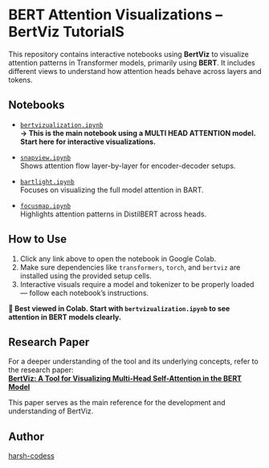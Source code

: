 # BERT Attention Visualizations – BertViz TutorialS

This repository contains interactive notebooks using **BertViz** to visualize attention patterns in Transformer models, primarily using **BERT**. It includes different views to understand how attention heads behave across layers and tokens.

## Notebooks

- [`bertvizualization.ipynb`](https://colab.research.google.com/github/harsh-codess/BERT-VIZ/blob/main/bertvizualization.ipynb)  
  **→ This is the main notebook using a MULTI HEAD ATTENTION model. Start here for interactive visualizations.**

- [`snapview.ipynb`](https://colab.research.google.com/github/harsh-codess/BERT-VIZ/blob/main/snapview.ipynb)  
  Shows attention flow layer-by-layer for encoder-decoder setups.

- [`bartlight.ipynb`](https://colab.research.google.com/github/harsh-codess/BERT-VIZ/blob/main/bartlight.ipynb)  
  Focuses on visualizing the full model attention in BART.

- [`focusmap.ipynb`](https://colab.research.google.com/github/harsh-codess/BERT-VIZ/blob/main/focusmap.ipynb)  
  Highlights attention patterns in DistilBERT across heads.

## How to Use

1. Click any link above to open the notebook in Google Colab.  
2. Make sure dependencies like `transformers`, `torch`, and `bertviz` are installed using the provided setup cells.  
3. Interactive visuals require a model and tokenizer to be properly loaded — follow each notebook’s instructions.

**🔁 Best viewed in Colab. Start with `bertvizualization.ipynb` to see attention in BERT models clearly.**

## Research Paper

For a deeper understanding of the tool and its underlying concepts, refer to the research paper:  
[**BertViz: A Tool for Visualizing Multi-Head Self-Attention in the BERT Model**](https://www.researchgate.net/publication/335701441_BertViz_A_Tool_for_Visualizing_Multi-Head_Self-Attention_in_the_BERT_Model)

This paper serves as the main reference for the development and understanding of BertViz.

## Author

[harsh-codess](https://github.com/harsh-codess)




